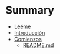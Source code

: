 # Summary

* [Leéme](README.md)
* [Introducción](Introduccion.md)
* [Comienzos](Comienzos/README.md)
   * [README.md](Comienzos/README.md)

